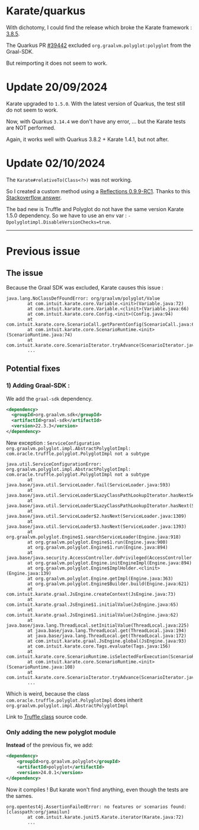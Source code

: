 # Karate/quarkus

With dichotomy, I could find the release which broke the Karate framework : [3.8.5](https://github.com/quarkusio/quarkus/releases/tag/3.8.3).

The Quarkus PR [#39442](https://github.com/quarkusio/quarkus/pull/39442) excluded `org.graalvm.polyglot:polyglot` from the Graal-SDK.

But reimporting it does not seem to work.

# Update 20/09/2024

Karate upgraded to `1.5.0`. With the latest version of Quarkus, the test still do not seem to work.

Now, with Quarkus `3.14.4` we don't have any error, ... but the Karate tests are NOT performed.

Again, it works well with Quarkus 3.8.2 + Karate 1.4.1, but not after.

# Update 02/10/2024

The `Karate#relativeTo(Class<?>)` was not working.

So I created a custom method using a [Reflections 0.9.9-RC1](https://code.google.com/archive/p/reflections/). Thanks to
this [Stackoverflow answer](https://stackoverflow.com/questions/3923129/get-a-list-of-resources-from-classpath-directory#answer-34273085).

The bad new is Truffle and Polyglot do not have the same version Karate 1.5.0 dependency. So we have to use an env var : `-Dpolyglotimpl.DisableVersionChecks=true`. 

-----

# Previous issue

## The issue

Because the Graal SDK was excluded, Karate causes this issue :
```log
java.lang.NoClassDefFoundError: org/graalvm/polyglot/Value
        at com.intuit.karate.core.Variable.<init>(Variable.java:72)
        at com.intuit.karate.core.Variable.<clinit>(Variable.java:66)
        at com.intuit.karate.core.Config.<init>(Config.java:94)
        at com.intuit.karate.core.ScenarioCall.getParentConfig(ScenarioCall.java:67)
        at com.intuit.karate.core.ScenarioRuntime.<init>(ScenarioRuntime.java:74)
        at com.intuit.karate.core.ScenarioIterator.tryAdvance(ScenarioIterator.java:162)
        ...
```

## Potential fixes

### 1) Adding Graal-SDK :

We add the `graal-sdk` dependency.
```xml
<dependency>
  <groupId>org.graalvm.sdk</groupId>
  <artifactId>graal-sdk</artifactId>
  <version>22.3.3</version>
</dependency>
```

New exception : `ServiceConfiguration org.graalvm.polyglot.impl.AbstractPolyglotImpl: com.oracle.truffle.polyglot.PolyglotImpl not a subtype`

```log
java.util.ServiceConfigurationError: org.graalvm.polyglot.impl.AbstractPolyglotImpl: com.oracle.truffle.polyglot.PolyglotImpl not a subtype
        at java.base/java.util.ServiceLoader.fail(ServiceLoader.java:593)
        at java.base/java.util.ServiceLoader$LazyClassPathLookupIterator.hasNextService(ServiceLoader.java:1244)
        at java.base/java.util.ServiceLoader$LazyClassPathLookupIterator.hasNext(ServiceLoader.java:1273)
        at java.base/java.util.ServiceLoader$2.hasNext(ServiceLoader.java:1309)
        at java.base/java.util.ServiceLoader$3.hasNext(ServiceLoader.java:1393)
        at org.graalvm.polyglot.Engine$1.searchServiceLoader(Engine.java:918)
        at org.graalvm.polyglot.Engine$1.run(Engine.java:900)
        at org.graalvm.polyglot.Engine$1.run(Engine.java:894)
        at java.base/java.security.AccessController.doPrivileged(AccessController.java:319)
        at org.graalvm.polyglot.Engine.initEngineImpl(Engine.java:894)
        at org.graalvm.polyglot.Engine$ImplHolder.<clinit>(Engine.java:139)
        at org.graalvm.polyglot.Engine.getImpl(Engine.java:363)
        at org.graalvm.polyglot.Engine$Builder.build(Engine.java:621)
        at com.intuit.karate.graal.JsEngine.createContext(JsEngine.java:73)
        at com.intuit.karate.graal.JsEngine$1.initialValue(JsEngine.java:65)
        at com.intuit.karate.graal.JsEngine$1.initialValue(JsEngine.java:62)
        at java.base/java.lang.ThreadLocal.setInitialValue(ThreadLocal.java:225)
        at java.base/java.lang.ThreadLocal.get(ThreadLocal.java:194)
        at java.base/java.lang.ThreadLocal.get(ThreadLocal.java:172)
        at com.intuit.karate.graal.JsEngine.global(JsEngine.java:93)
        at com.intuit.karate.core.Tags.evaluate(Tags.java:156)
        at com.intuit.karate.core.ScenarioRuntime.isSelectedForExecution(ScenarioRuntime.java:344)
        at com.intuit.karate.core.ScenarioRuntime.<init>(ScenarioRuntime.java:108)
        at com.intuit.karate.core.ScenarioIterator.tryAdvance(ScenarioIterator.java:162)
        ...
```

Which is weird, because the class `com.oracle.truffle.polyglot.PolyglotImpl` does inherit `org.graalvm.polyglot.impl.AbstractPolyglotImpl`

Link to [Truffle class](https://github.com/oracle/graal/blob/master/truffle/src/com.oracle.truffle.polyglot/src/com/oracle/truffle/polyglot/PolyglotImpl.java)
source code.

### Only adding the new polyglot module

**Instead** of the previous fix, we add:
```xml
<dependency>
    <groupId>org.graalvm.polyglot</groupId>
    <artifactId>polyglot</artifactId>
    <version>24.0.1</version>
</dependency>
```

Now it compiles ! But karate won't find anything, even though the tests are the sames.

```log
org.opentest4j.AssertionFailedError: no features or scenarios found: [classpath:org/jamailun]
        at com.intuit.karate.junit5.Karate.iterator(Karate.java:72)
        ...
```
